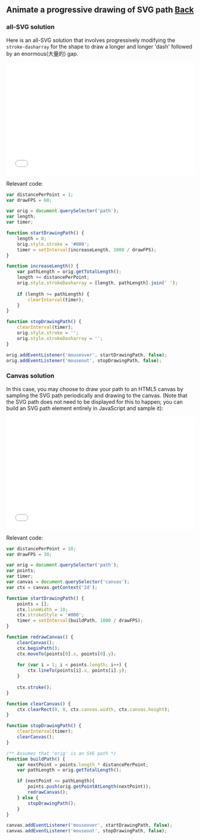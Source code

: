 ## Animate a progressive drawing of SVG path [Back](./../canvas.md)

### all-SVG solution

Here is an all-SVG solution that involves progressively modifying the `stroke-dasharray` for the shape to draw a longer and longer 'dash' followed by an enormous(大量的) gap.

<iframe height='300' scrolling='no' src='//codepen.io/aleen42/embed/wzrLoA/?height=300&theme-id=21735&default-tab=js,result&embed-version=2' frameborder='no' allowtransparency='true' allowfullscreen='true' style='width: 100%;'>See the Pen <a href='http://codepen.io/aleen42/pen/wzrLoA/'>wzrLoA</a> by aleen42 (<a href='http://codepen.io/aleen42'>@aleen42</a>) on <a href='http://codepen.io'>CodePen</a>.
</iframe>

Relevant code:

```js
var distancePerPoint = 1;
var drawFPS = 60;

var orig = document.querySelector('path');
var length;
var timer;

function startDrawingPath() {
    length = 0;
    orig.style.stroke = '#000';
    timer = setInterval(increaseLength, 1000 / drawFPS);
}

function increaseLength() {
    var pathLength = orig.getTotalLength();
    length += distancePerPoint;
    orig.style.strokeDasharray = [length, pathLength].join(' ');
    
    if (length >= pathLength) {
        clearInterval(timer);
    }
}

function stopDrawingPath() {
    clearInterval(timer);
    orig.style.stroke = '';
    orig.style.strokeDasharray = '';
}

orig.addEventListener('mouseover', startDrawingPath, false);
orig.addEventListener('mouseout', stopDrawingPath, false);
```

### Canvas solution

In this case, you may choose to draw your path to an HTML5 canvas by sampling the SVG path periodically and drawing to the canvas. (Note that the SVG path does not need to be displayed for this to happen; you can build an SVG path element entirely in JavaScript and sample it):

<iframe height='300' scrolling='no' src='//codepen.io/aleen42/embed/JRGQwG/?height=300&theme-id=21735&default-tab=js,result&embed-version=2' frameborder='no' allowtransparency='true' allowfullscreen='true' style='width: 100%;'>See the Pen <a href='http://codepen.io/aleen42/pen/JRGQwG/'>JRGQwG</a> by aleen42 (<a href='http://codepen.io/aleen42'>@aleen42</a>) on <a href='http://codepen.io'>CodePen</a>.
</iframe>

Relevant code:

```js
var distancePerPoint = 10;
var drawFPS = 30;

var orig = document.querySelector('path');
var points;
var timer;
var canvas = document.querySelector('canvas');
var ctx = canvas.getContext('2d');

function startDrawingPath() {
    points = [];
    ctx.lineWidth = 10;
	ctx.strokeStyle = '#000';
    timer = setInterval(buildPath, 1000 / drawFPS);
}

function redrawCanvas() {
    clearCanvas();
    ctx.beginPath();
    ctx.moveTo(points[0].x, points[0].y);
    
    for (var i = 1; i < points.length; i++) {
        ctx.lineTo(points[i].x, points[i].y);
    }
    
    ctx.stroke();
}

function clearCanvas() {
	ctx.clearRect(0, 0, ctx.canvas.width, ctx.canvas.height);
}

function stopDrawingPath() {
	clearInterval(timer);
	clearCanvas();
}

/** Assumes that 'orig' is an SVG path */
function buildPath() {
    var nextPoint = points.length * distancePerPoint;
    var pathLength = orig.getTotalLength();

    if (nextPoint <= pathLength){
        points.push(orig.getPointAtLength(nextPoint));
        redrawCanvas();
    } else {
        stopDrawingPath();
    }
}

canvas.addEventListener('mouseover', startDrawingPath, false);
canvas.addEventListener('mouseout', stopDrawingPath, false);
```